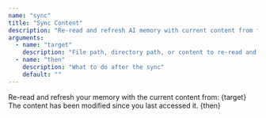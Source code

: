 ```yaml
---
name: "sync"
title: "Sync Content"
description: "Re-read and refresh AI memory with current content from files or directories"
arguments:
  - name: "target"
    description: "File path, directory path, or content to re-read and sync"
  - name: "then"
    description: "What to do after the sync"
    default: ""
---
```


Re-read and refresh your memory with the current content from: {target}
The content has been modified since you last accessed it.
{then}
